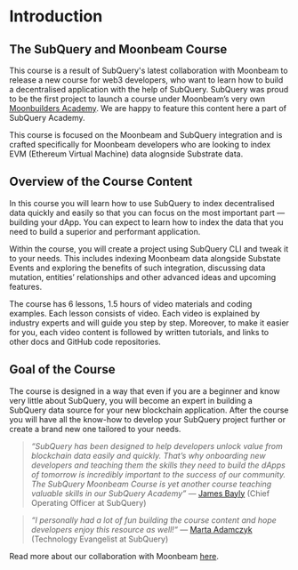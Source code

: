 # Introduction

## The SubQuery and Moonbeam Course 

This course is a result of SubQuery's latest collaboration with Moonbeam to release a new course for web3 developers, who want to learn how to build a decentralised application with the help of SubQuery. SubQuery was proud to be the first project to launch a course under Moonbeam’s very own [Moonbuilders Academy](https://academy.moonbeam.network/). We are happy to feature this content here a part of SubQuery Academy. 

This course is focused on the Moonbeam and SubQuery integration and is crafted specifically for Moonbeam developers who are looking to index EVM (Ethereum Virtual Machine) data alognside Substrate data. 

## Overview of the Course Content

In this course you will learn how to use SubQuery to index decentralised data quickly and easily so that you can focus on the most important part — building your dApp. You can expect to learn how to index the data that you need to build a superior and performant application.

Within the course, you will create a project using SubQuery CLI and tweak it to your needs. This includes indexing Moonbeam data alongside Substate Events and exploring the benefits of such integration, discussing data mutation, entities’ relationships and other advanced ideas and upcoming features.

The course has 6 lessons, 1.5 hours of video materials and coding examples. Each lesson consists of video. Each video is explained by industry experts and will guide you step by step. Moreover, to make it easier for you, each video content is followed by written tutorials, and links to other docs and GitHub code repositories. 

## Goal of the Course

The course is designed in a way that even if you are a beginner and know very little about SubQuery, you will become an expert in building a SubQuery data source for your new blockchain application. After the course you will have all the know-how to develop your SubQuery project further or create a brand new one tailored to your needs.

> *“SubQuery has been designed to help developers unlock value from blockchain data easily and quickly. That’s why onboarding new developers and teaching them the skills they need to build the dApps of tomorrow is incredibly important to the success of our community. The SubQuery Moonbeam Course is yet another course teaching valuable skills in our SubQuery Academy”* —  [James Bayly](https://twitter.com/jamesabayly) (Chief Operating Officer at SubQuery)

> *“I personally had a lot of fun building the course content and hope developers enjoy this resource as well!“* — [Marta Adamczyk](https://twitter.com/madamczyk0) (Technology Evangelist at SubQuery)

Read more about our collaboration with Moonbeam [here](https://subquery.medium.com/subquery-collaborates-with-moonbeam-on-data-indexing-course-56848475e02).